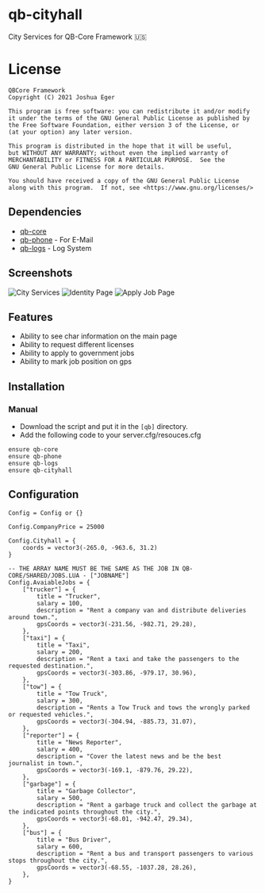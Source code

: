 # qb-cityhall
City Services for QB-Core Framework :us:

# License

    QBCore Framework
    Copyright (C) 2021 Joshua Eger

    This program is free software: you can redistribute it and/or modify
    it under the terms of the GNU General Public License as published by
    the Free Software Foundation, either version 3 of the License, or
    (at your option) any later version.

    This program is distributed in the hope that it will be useful,
    but WITHOUT ANY WARRANTY; without even the implied warranty of
    MERCHANTABILITY or FITNESS FOR A PARTICULAR PURPOSE.  See the
    GNU General Public License for more details.

    You should have received a copy of the GNU General Public License
    along with this program.  If not, see <https://www.gnu.org/licenses/>


## Dependencies
- [qb-core](https://github.com/qbcore-framework/qb-core)
- [qb-phone](https://github.com/qbcore-framework/qb-phone) - For E-Mail
- [qb-logs](https://github.com/qbcore-framework/qb-logs) - Log System

## Screenshots
![City Services](https://prnt.sc/e4R_5b8gvJIJ.png)
![Identity Page](https://prnt.sc/qwK6rdZGO9GX.png)
![Apply Job Page](https://prnt.sc/sDRthRj0zUrS)

## Features
- Ability to see char information on the main page
- Ability to request different licenses
- Ability to apply to government jobs
- Ability to mark job position on gps

## Installation
### Manual
- Download the script and put it in the `[qb]` directory.
- Add the following code to your server.cfg/resouces.cfg
```
ensure qb-core
ensure qb-phone
ensure qb-logs
ensure qb-cityhall
```

## Configuration
```
Config = Config or {}

Config.CompanyPrice = 25000

Config.Cityhall = {
    coords = vector3(-265.0, -963.6, 31.2)
}

-- THE ARRAY NAME MUST BE THE SAME AS THE JOB IN QB-CORE/SHARED/JOBS.LUA - ["JOBNAME"]
Config.AvaiableJobs = {
    ["trucker"] = {
        title = "Trucker",
        salary = 100,
        description = "Rent a company van and distribute deliveries around town.",
        gpsCoords = vector3(-231.56, -982.71, 29.28),
    },
    ["taxi"] = {
        title = "Taxi",
        salary = 200,
        description = "Rent a taxi and take the passengers to the requested destination.",
        gpsCoords = vector3(-303.86, -979.17, 30.96),
    },
    ["tow"] = {
        title = "Tow Truck",
        salary = 300,
        description = "Rents a Tow Truck and tows the wrongly parked or requested vehicles.",
        gpsCoords = vector3(-304.94, -885.73, 31.07),
    },
    ["reporter"] = {
        title = "News Reporter",
        salary = 400,
        description = "Cover the latest news and be the best journalist in town.",
        gpsCoords = vector3(-169.1, -879.76, 29.22),
    },
    ["garbage"] = {
        title = "Garbage Collector",
        salary = 500,
        description = "Rent a garbage truck and collect the garbage at the indicated points throughout the city.",
        gpsCoords = vector3(-68.01, -942.47, 29.34),
    },
    ["bus"] = {
        title = "Bus Driver",
        salary = 600,
        description = "Rent a bus and transport passengers to various stops throughout the city.",
        gpsCoords = vector3(-68.55, -1037.28, 28.26),
    },
}
```
